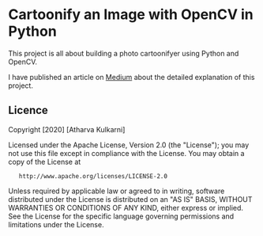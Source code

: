 # Cartoonify an Image with OpenCV in Python

This project is all about building a photo cartoonifyer using Python and OpenCV.

I have published an article on [Medium](https://medium.com/@atharvakulkarni2204/cartoonify-an-image-with-opencv-in-python-96949d7924f7) about the detailed explanation of this project.


## Licence


Copyright [2020] [Atharva Kulkarni]

   Licensed under the Apache License, Version 2.0 (the "License");
   you may not use this file except in compliance with the License.
   You may obtain a copy of the License at

       http://www.apache.org/licenses/LICENSE-2.0

   Unless required by applicable law or agreed to in writing, software
   distributed under the License is distributed on an "AS IS" BASIS,
   WITHOUT WARRANTIES OR CONDITIONS OF ANY KIND, either express or implied.
   See the License for the specific language governing permissions and
   limitations under the License.
